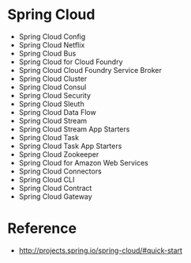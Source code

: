# Spring Cloud

* Spring Cloud Config
* Spring Cloud Netflix
* Spring Cloud Bus
* Spring Cloud for Cloud Foundry
* Spring Cloud Cloud Foundry Service Broker
* Spring Cloud Cluster
* Spring Cloud Consul
* Spring Cloud Security
* Spring Cloud Sleuth
* Spring Cloud Data Flow
* Spring Cloud Stream
* Spring Cloud Stream App Starters
* Spring Cloud Task
* Spring Cloud Task App Starters
* Spring Cloud Zookeeper
* Spring Cloud for Amazon Web Services
* Spring Cloud Connectors
* Spring Cloud CLI
* Spring Cloud Contract
* Spring Cloud Gateway


# Reference
* http://projects.spring.io/spring-cloud/#quick-start